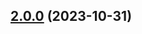 ## [2.0.0](https://github.com/rudderlabs/rudder-sdk-react-native/compare/rudder-plugin-db-encryption-react-native@1.0.0...rudder-plugin-db-encryption-react-native@2.0.0) (2023-10-31)

